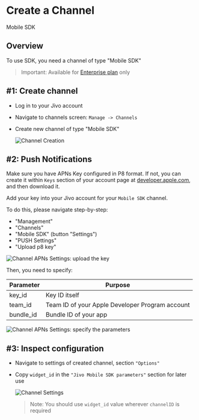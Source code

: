 # Create a Channel

Mobile SDK

## Overview

To use SDK, you need a channel of type "Mobile SDK"
> Important: Available for [Enterprise plan](https://www.jivochat.com/pricing/) only

## #1: Create channel
- Log in to your Jivo account
- Navigate to channels screen: `Manage -> Channels`
- Create new channel of type "Mobile SDK"

  ![Channel Creation](channel_setup_1)

## #2: Push Notifications
Make sure you have APNs Key configured in P8 format. If not, you can create it within `Keys` section of your account page at [developer.apple.com](developer.apple.com), and then download it.

Add your key into your Jivo account for your `Mobile SDK` channel.

To do this, please navigate step-by-step:
- "Management"
- "Channels"
- "Mobile SDK" (button "Settings")
- "PUSH Settings"
- "Upload p8 key"

![Channel APNs Settings: upload the key](channel_setup_3)

Then, you need to specify:

| Parameter | Purpose
| ---       | ---
| key_id    | Key ID itself
| team_id   | Team ID of your Apple Developer Program account
| bundle_id | Bundle ID of your app

![Channel APNs Settings: specify the parameters](channel_setup_4)

## #3: Inspect configuration
- Navigate to settings of created channel, section `"Options"`
- Copy `widget_id` in the `"Jivo Mobile SDK parameters"` section for later use

  ![Channel Settings](channel_setup_2)

  > Note: You should use `widget_id` value wherever `channelID` is required
